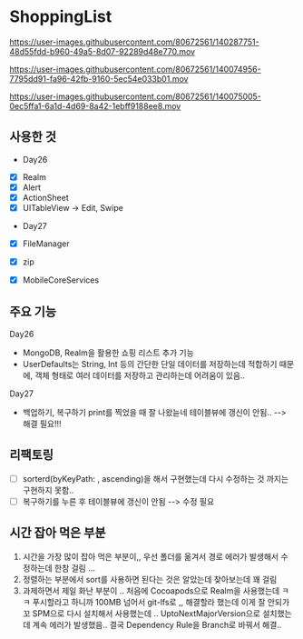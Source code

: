 # ShoppingList


https://user-images.githubusercontent.com/80672561/140287751-48d55fdd-b960-49a5-8d07-92289d48e770.mov


https://user-images.githubusercontent.com/80672561/140074956-7795dd91-fa96-42fb-9160-5ec54e033b01.mov


https://user-images.githubusercontent.com/80672561/140075005-0ec5ffa1-6a1d-4d69-8a42-1ebff9188ee8.mov

## 사용한 것
- Day26
- [x] Realm
- [x] Alert
- [x] ActionSheet
- [x] UITableView -> Edit, Swipe

- Day27
- [x] FileManager 
- [x] zip
- [x] MobileCoreServices


## 주요 기능
Day26
- MongoDB, Realm을 활용한 쇼핑 리스트 추가 기능
- UserDefaults는 String, Int 등의 간단한 단일 데이터를 저장하는데 적합하기 때문에, 객체 형태로 여러 데이터를 저장하고 관리하는데 어려움이 있음..

Day27
- 백업하기, 복구하기 print를 찍었을 때 잘 나왔늗네 테이블뷰에 갱신이 안됨.. --> 해결 필요!!!

## 리팩토링
- [ ] sorterd(byKeyPath: , ascending)을 해서 구현했는데 다시 수정하는 것 까지는 구현하지 못함..
- [ ] 복구하기를 누른 후 테이블뷰에 갱신이 안됨 --> 수정 필요

## 시간 잡아 먹은 부분
1. 시간을 가장 많이 잡아 먹은 부분이,, 우선 폴더를 옮겨서 경로 에러가 발생해서 수정하는데 한참 걸림 ...
2. 정렬하는 부분에서 sort를 사용하면 된다는 것은 알았는데 찾아보는데 꽤 걸림
3. 과제하면서 제일 화난 부분이 .. 처음에 Cocoapods으로 Realm을 사용했는데 ㅋㅋ 
  푸시할라고 하니까 100MB 넘어서 git-lfs로 ,, 해결할라 했는데 이게 잘 안되가꼬 SPM으로 다시 설치해서 사용했는데 ..
  UptoNextMajorVersion으로 설치했는데 계속 에러가 발생했음.. 결국 Dependency Rule을 Branch로 바꿔서 해결..
  
